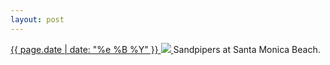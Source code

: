 ```yaml
---
layout: post
---
```


<p>
  <a href="/244">
    <time>{{ page.date | date: "%e %B %Y" }}</time>
    <img src="https://s3.amazonaws.com/life.aaronjgreenberg.com/244.jpg">
  </a>
  Sandpipers at Santa Monica Beach.
</p>

